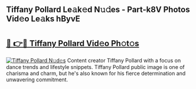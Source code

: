 ## Tiffany Pollard Le𝚊k𝚎d N𝚞𝚍es - Part-k8V Photos Vid𝚎o Le𝚊ks hByvE

# <h2><a href="http://fbeuvn8.evod.top/?m=Tiffany+Pollard">🔗 👉🔴 Tiffany Pollard Vid𝚎o Ph𝚘t𝚘s</a></h2>

[![Tiffany Pollard N𝚞d𝚎s](https://i.imgur.com/8V9OHl7.gif)](http://fbeuvn8.evod.top/?m=Tiffany+Pollard)
Content creator Tiffany Pollard with a focus on dance trends and lifestyle snippets. Tiffany Pollard public image is one of charisma and charm, but he's also known for his fierce determination and unwavering commitment. 
